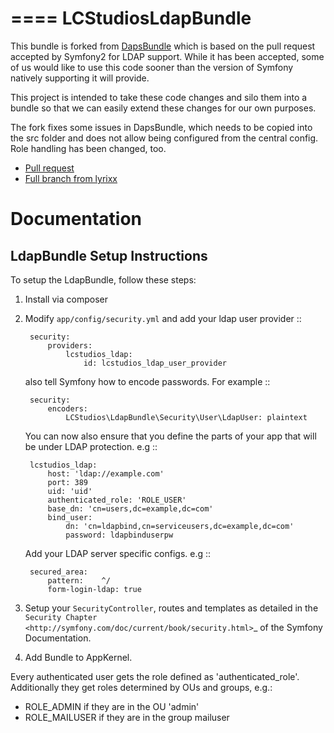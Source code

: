 ====
LCStudiosLdapBundle
====

This bundle is forked from [DapsBundle](https://github.com/relwell/DapsBundle) which is based on the pull request accepted by Symfony2 for LDAP support.
While it has been accepted, some of us would like to use this code sooner than
the version of Symfony natively supporting it will provide.

This project is intended to take these code changes and silo them into a bundle so that
we can easily extend these changes for our own purposes.

The fork fixes some issues in DapsBundle, which needs to be copied into the src folder and does not allow being configured from the central config.
Role handling has been changed, too.

* [Pull request](https://github.com/symfony/symfony/pull/5189/files)
* [Full branch from lyrixx](https://github.com/lyrixx/symfony/compare/master...feat-security-ldap)

Documentation
=============

LdapBundle Setup Instructions
----

To setup the LdapBundle, follow these steps:

1. Install via composer
2. Modify ``app/config/security.yml`` and add your ldap user provider
    ::

        security:
            providers:
                lcstudios_ldap:
                    id: lcstudios_ldap_user_provider

    also tell Symfony how to encode passwords. For example
    ::

        security:
            encoders:
                LCStudios\LdapBundle\Security\User\LdapUser: plaintext

    You can now also ensure that you define the parts of your app that will be under LDAP protection. e.g
    ::

        lcstudios_ldap:
            host: 'ldap://example.com'
            port: 389
            uid: 'uid'
            authenticated_role: 'ROLE_USER'
            base_dn: 'cn=users,dc=example,dc=com'
            bind_user:
                dn: 'cn=ldapbind,cn=serviceusers,dc=example,dc=com'
                password: ldapbinduserpw


    Add your LDAP server specific configs. e.g
    ::

        secured_area:
            pattern:    ^/
            form-login-ldap: true

3. Setup your ``SecurityController``, routes and templates as detailed in the `Security Chapter <http://symfony.com/doc/current/book/security.html>`_ of the Symfony Documentation.

4. Add Bundle to AppKernel.

Every authenticated user gets the role defined as 'authenticated_role'. Additionally they get roles determined by OUs and groups, e.g.:
 - ROLE_ADMIN if they are in the OU 'admin'
 - ROLE_MAILUSER if they are in the group mailuser
